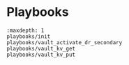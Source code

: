 # Playbooks

```{toctree}
:maxdepth: 1
playbooks/init
playbooks/vault_activate_dr_secondary
playbooks/vault_kv_get
playbooks/vault_kv_put
```


